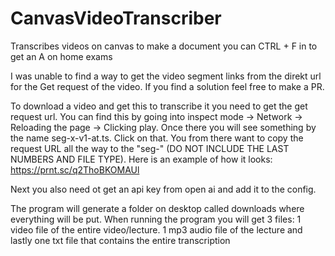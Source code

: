 # CanvasVideoTranscriber
Transcribes videos on canvas to make a document you can CTRL + F in to get an A on home exams

I was unable to find a way to get the video segment links from the direkt url for the Get request of the video. If you find a solution feel free to make a PR.

To download a video and get this to transcribe it you need to get the get request url. You can find this by going into inspect mode -> Network -> Reloading the page -> Clicking play. Once there you will see something by the name seg-x-v1-at.ts. Click on that.
You from there want to copy the request URL all the way to the "seg-" (DO NOT INCLUDE THE LAST NUMBERS AND FILE TYPE). Here is an example of how it looks: https://prnt.sc/q2ThoBKOMAUl

Next you also need ot get an api key from open ai and add it to the config. 

The program will generate a folder on desktop called downloads where everything will be put. When running the program you will get 3 files: 1 video file of the entire video/lecture. 1 mp3 audio file of the lecture and lastly one txt file that contains
the entire transcription
